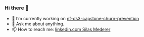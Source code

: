 ### Hi there 👋

- 🔭 I’m currently working on [nf-ds3-capstone-churn-prevention](https://github.com/jb-ds2020/nf-ds3-capstone-churn-prevention)
- 💬 Ask me about anything.
- 📫 How to reach me: [linkedin.com Silas Mederer](www.linkedin.com/in/silas-mederer)
